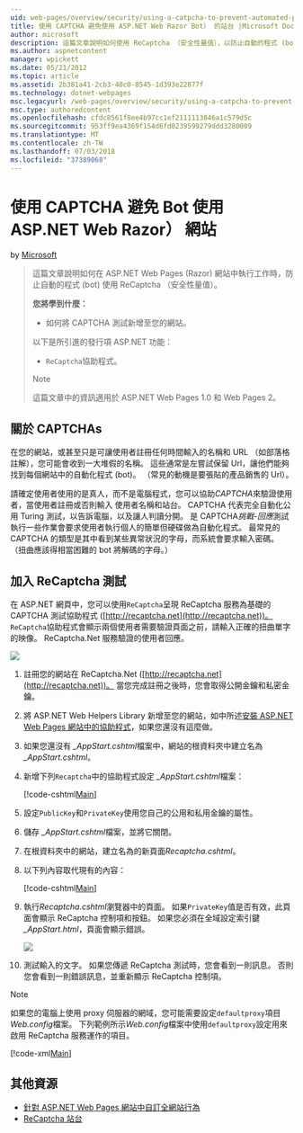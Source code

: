 ```yaml
---
uid: web-pages/overview/security/using-a-catpcha-to-prevent-automated-programs-bots-from-using-your-aspnet-web-site
title: 使用 CAPTCHA 避免使用 ASP.NET Web Razor Bot） 的站台 |Microsoft Docs
author: microsoft
description: 這篇文章說明如何使用 ReCaptcha （安全性量值），以防止自動的程式 (bot) 執行工作中 ASP.NET Web Pages (Razor) 我們...
ms.author: aspnetcontent
manager: wpickett
ms.date: 05/21/2012
ms.topic: article
ms.assetid: 2b381a41-2cb3-40c0-8545-1d393e22877f
ms.technology: dotnet-webpages
msc.legacyurl: /web-pages/overview/security/using-a-catpcha-to-prevent-automated-programs-bots-from-using-your-aspnet-web-site
msc.type: authoredcontent
ms.openlocfilehash: cfdc8561f8ee4b97cc1ef2111113846a1c579d5c
ms.sourcegitcommit: 953ff9ea4369f154d6fd0239599279ddd3280009
ms.translationtype: MT
ms.contentlocale: zh-TW
ms.lasthandoff: 07/03/2018
ms.locfileid: "37389068"
---
```

<a name="using-a-captcha-to-prevent-bots-from-using-your-aspnet-web-razor-site"></a>使用 CAPTCHA 避免 Bot 使用 ASP.NET Web Razor） 網站
====================
by [Microsoft](https://github.com/microsoft)

> 這篇文章說明如何在 ASP.NET Web Pages (Razor) 網站中執行工作時，防止自動的程式 (bot) 使用 ReCaptcha （安全性量值）。
> 
> **您將學到什麼：** 
> 
> - 如何將 CAPTCHA 測試新增至您的網站。
> 
> 以下是所引進的發行項 ASP.NET 功能：
> 
> - `ReCaptcha`協助程式。
> 
> > [!NOTE]
> > 這篇文章中的資訊適用於 ASP.NET Web Pages 1.0 和 Web Pages 2。


## <a name="about-captchas"></a>關於 CAPTCHAs

在您的網站，或甚至只是可讓使用者註冊任何時間輸入的名稱和 URL （如部落格註解），您可能會收到一大堆假的名稱。 這些通常是左嘗試保留 Url，讓他們能夠找到每個網站中的自動化程式 (bot)。 （常見的動機是要張貼的產品銷售的 Url）。

請確定使用者使用的是真人，而不是電腦程式，您可以協助*CAPTCHA*來驗證使用者，當使用者註冊或否則輸入 使用者名稱和站台。 CAPTCHA 代表完全自動化公用 Turing 測試，以告訴電腦，以及讓人判讀分開。 是 CAPTCHA*挑戰-回應*測試執行一些作業會要求使用者執行個人的簡單但硬碟做為自動化程式。 最常見的 CAPTCHA 的類型是其中看到某些異常狀況的字母，而系統會要求輸入密碼。 （扭曲應該得相當困難的 bot 將解碼的字母。）

## <a name="adding-a-recaptcha-test"></a>加入 ReCaptcha 測試

在 ASP.NET 網頁中，您可以使用`ReCaptcha`呈現 ReCaptcha 服務為基礎的 CAPTCHA 測試協助程式 ([http://recaptcha.net](http://recaptcha.net))。 `ReCaptcha`協助程式會顯示兩個使用者需要驗證頁面之前，請輸入正確的扭曲單字的映像。 ReCaptcha.Net 服務驗證的使用者回應。

![](using-a-catpcha-to-prevent-automated-programs-bots-from-using-your-aspnet-web-site/_static/image1.jpg)

1. 註冊您的網站在 ReCaptcha.Net ([http://recaptcha.net](http://recaptcha.net))。 當您完成註冊之後時，您會取得公開金鑰和私密金鑰。
2. 將 ASP.NET Web Helpers Library 新增至您的網站，如中所述[安裝 ASP.NET Web Pages 網站中的協助程式](https://go.microsoft.com/fwlink/?LinkId=252372)，如果您還沒有這麼做。
3. 如果您還沒有 *\_AppStart.cshtml*檔案中，網站的根資料夾中建立名為 *\_AppStart.cshtml*。
4. 新增下列`Recaptcha`中的協助程式設定 *\_AppStart.cshtml*檔案： 

    [!code-cshtml[Main](using-a-catpcha-to-prevent-automated-programs-bots-from-using-your-aspnet-web-site/samples/sample1.cshtml?highlight=6-7)]
5. 設定`PublicKey`和`PrivateKey`使用您自己的公用和私用金鑰的屬性。
6. 儲存 *\_AppStart.cshtml*檔案，並將它關閉。
7. 在根資料夾中的網站，建立名為的新頁面*Recaptcha.cshtml*。
8. 以下列內容取代現有的內容： 

    [!code-cshtml[Main](using-a-catpcha-to-prevent-automated-programs-bots-from-using-your-aspnet-web-site/samples/sample2.cshtml)]
9. 執行*Recaptcha.cshtml*瀏覽器中的頁面。 如果`PrivateKey`值是否有效，此頁面會顯示 ReCaptcha 控制項和按鈕。 如果您必須在全域設定索引鍵 *\_AppStart.html*，頁面會顯示錯誤。 

    ![](using-a-catpcha-to-prevent-automated-programs-bots-from-using-your-aspnet-web-site/_static/image1.png)
10. 測試輸入的文字。 如果您傳遞 ReCaptcha 測試時，您會看到一則訊息。 否則您會看到一則錯誤訊息，並重新顯示 ReCaptcha 控制項。

> [!NOTE]
> 如果您的電腦上使用 proxy 伺服器的網域，您可能需要設定`defaultproxy`項目*Web.config*檔案。 下列範例所示*Web.config*檔案中使用`defaultproxy`設定用來啟用 ReCaptcha 服務運作的項目。
> 
> [!code-xml[Main](using-a-catpcha-to-prevent-automated-programs-bots-from-using-your-aspnet-web-site/samples/sample3.xml)]


<a id="Additional_Resources"></a>
## <a name="additional-resources"></a>其他資源


- [針對 ASP.NET Web Pages 網站中自訂全網站行為](https://go.microsoft.com/fwlink/?LinkId=202906)
- [ReCaptcha 站台](https://www.google.com/recaptcha)
